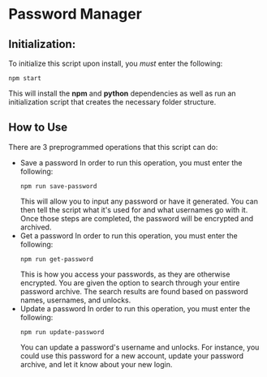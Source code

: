 # Password Manager

## Initialization:

To initialize this script upon install, you _must_ enter the following:
```Batchfile
npm start
```
This will install the **npm** and **python** dependencies as well as run an initialization script that creates the necessary folder structure.

## How to Use

There are 3 preprogrammed operations that this script can do:

* Save a password
    In order to run this operation, you must enter the following:
    ```Batchfile
    npm run save-password
    ```
    This will allow you to input any password or have it generated. You can then tell the script what it's used for and what usernames go with it. Once those steps are completed, the password will be encrypted and archived.
* Get a password
    In order to run this operation, you must enter the following:
    ```Batchfile
    npm run get-password
    ```
    This is how you access your passwords, as they are otherwise encrypted. You are given the option to search through your entire password archive. The search results are found based on password names, usernames, and unlocks.
* Update a password
    In order to run this operation, you must enter the following:
    ```Batchfile
    npm run update-password
    ```
    You can update a password's username and unlocks. For instance, you could use this password for a new account, update your password archive, and let it know about your new login.
